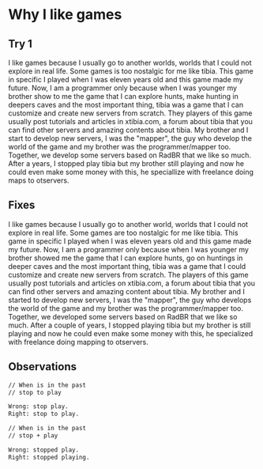 # Why I like games

## Try 1

I like games because I usually go to another worlds, worlds that I could not explore in real life.
Some games is too nostalgic for me like tibia.
This game in specific I played when I was eleven years old and this game made my future.
Now, I am a programmer only because when I was younger my brother show to me the game that I can explore hunts, 
make hunting in deepers caves and the most important thing, tibia was a game that I can customize and create new servers from scratch.
They players of this game usually post tutorials and articles in xtibia.com, a forum about tibia that you can find other servers and amazing
contents about tibia. My brother and I start to develop new servers, I was the "mapper", the guy who develop the world of the game and my brother
was the programmer/mapper too. Together, we develop some servers based on RadBR that we like so much. After a years, I stopped play tibia
but my brother still playing and now he could even make some money with this, he speciallize with freelance doing maps to otservers.

## Fixes

I like games because I usually go to another world, worlds that I could not explore in real life.
Some games are too nostalgic for me like tibia.
This game in specific I played when I was eleven years old and this game made my future.
Now, I am a programmer only because when I was younger my brother showed me the game that I can explore hunts, 
go on huntings in deeper caves and the most important thing, tibia was a game that I could customize and create new servers from scratch.
The players of this game usually post tutorials and articles on xtibia.com, a forum about tibia that you can find other servers and amazing
content about tibia. My brother and I started to develop new servers, I was the "mapper", the guy who develops the world of the game and my brother
was the programmer/mapper too. Together, we developed some servers based on RadBR that we like so much. After a couple of years, I stopped playing tibia
but my brother is still playing and now he could even make some money with this, he specialized with freelance doing mapping to otservers.

## Observations

```markdown
// When is in the past
// stop to play

Wrong: stop play.
Right: stop to play.
```

```markdown
// When is in the past
// stop + play

Wrong: stopped play.
Right: stopped playing.
```
